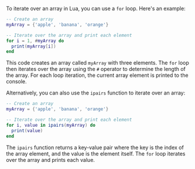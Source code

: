 To iterate over an array in Lua, you can use a `for` loop. Here's an example:

```lua
-- Create an array
myArray = {'apple', 'banana', 'orange'}

-- Iterate over the array and print each element
for i = 1, #myArray do
  print(myArray[i])
end
```

This code creates an array called `myArray` with three elements. The `for` loop then iterates over the array using the `#` operator to determine the length of the array. For each loop iteration, the current array element is printed to the console.

Alternatively, you can also use the `ipairs` function to iterate over an array:

```lua
-- Create an array
myArray = {'apple', 'banana', 'orange'}

-- Iterate over the array and print each element
for i, value in ipairs(myArray) do
  print(value)
end
```

The `ipairs` function returns a key-value pair where the key is the index of the array element, and the value is the element itself. The `for` loop iterates over the array and prints each value.